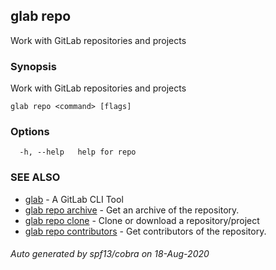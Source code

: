 ## glab repo

Work with GitLab repositories and projects

### Synopsis

Work with GitLab repositories and projects

```
glab repo <command> [flags]
```

### Options

```
  -h, --help   help for repo
```

### SEE ALSO

* [glab](glab.md)	 - A GitLab CLI Tool
* [glab repo archive](glab_repo_archive.md)	 - Get an archive of the repository.
* [glab repo clone](glab_repo_clone.md)	 - Clone or download a repository/project
* [glab repo contributors](glab_repo_contributors.md)	 - Get contributors of the repository.

###### Auto generated by spf13/cobra on 18-Aug-2020
